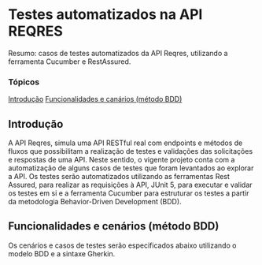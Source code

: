 # Testes automatizados na API REQRES
Resumo: casos de testes automatizados da API Reqres, utilizando a ferramenta Cucumber e RestAssured.

### Tópicos
[Introdução](https://github.com/Natalirodriguess/testes-automatizados-reqresapi#introdu%C3%A7%C3%A3o) 
[Funcionalidades e canários (método BDD)](https://github.com/Natalirodriguess/testes-automatizados-reqresapi#funcionalidades-e-cen%C3%A1rios-m%C3%A9todo-bdd)

## Introdução

A API Reqres, simula uma API RESTful real com endpoints e métodos de fluxos que possibilitam a realização de testes e validações das solicitações e respostas de uma API. Neste sentido, o vigente projeto conta com a automatização de alguns casos de testes que foram levantados ao explorar a API. Os testes serão automatizados utilizando as ferramentas Rest Assured, para realizar as requisições à API, JUnit 5, para executar e validar os testes em si e a ferramenta Cucumber para estruturar os testes a partir da metodologia Behavior-Driven Development (BDD).

## Funcionalidades e cenários (método BDD)

Os cenários e casos de testes serão especificados abaixo utilizando o modelo BDD e a  sintaxe Gherkin.


